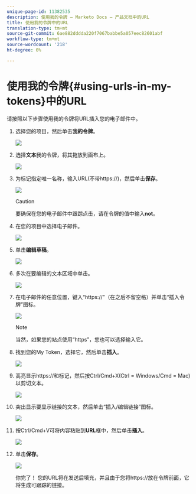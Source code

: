 ```yaml
---
unique-page-id: 11382535
description: 使用我的令牌 — Marketo Docs — 产品文档中的URL
title: 使用我的令牌中的URL
translation-type: tm+mt
source-git-commit: 6ae882dddda220f7067babbe5a057eec82601abf
workflow-type: tm+mt
source-wordcount: '218'
ht-degree: 0%

---
```



# 使用我的令牌{#using-urls-in-my-tokens}中的URL

请按照以下步骤使用我的令牌将URL插入您的电子邮件中。

1. 选择您的项目，然后单击&#x200B;**我的令牌**。

   ![](assets/one-4.png)

1. 选择&#x200B;**文本**&#x200B;我的令牌，将其拖放到画布上。

   ![](assets/two-4.png)

1. 为标记指定唯一名称，输入URL(不带https://)，然后单击&#x200B;**保存**。

   ![](assets/three-4.png)

   >[!CAUTION]
   >
   >要确保在您的电子邮件中跟踪点击，请在令牌的值中输入&#x200B;**not**。

1. 在您的项目中选择电子邮件。

   ![](assets/four-3.png)

1. 单击&#x200B;**编辑草稿**。

   ![](assets/five-3.png)

1. 多次在要编辑的文本区域中单击。

   ![](assets/six-1.png)

1. 在电子邮件的任意位置，键入“https://”（在之后不留空格）并单击“插入令牌”图标。

   ![](assets/seven.png)

   >[!NOTE]
   >
   >当然，如果您的站点使用“https”，您也可以选择输入它。

1. 找到您的My Token，选择它，然后单击&#x200B;**插入**。

   ![](assets/eight.png)

1. 高亮显示https://和标记，然后按Ctrl/Cmd+X(Ctrl = Windows/Cmd = Mac)以剪切文本。

   ![](assets/nine.png)

1. 突出显示要显示链接的文本，然后单击“插入/编辑链接”图标。

   ![](assets/ten.png)

1. 按Ctrl/Cmd+V可将内容粘贴到&#x200B;**URL**&#x200B;框中，然后单击&#x200B;**插入**。

   ![](assets/eleven.png)

1. 单击&#x200B;**保存**。

   ![](assets/twelve.png)

   你完了！ 您的URL将在发送后填充，并且由于您将https://放在令牌前面，它将生成可跟踪的链接。
